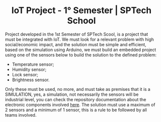 

<h1 align="center">IoT Project - 1° Semester | SPTech School</h1>

Project developed in the 1st Semester of SPTech Scool, is a project that must be integrated with IoT. We must look for a relevant problem with high social/economic impact, and the solution must be simple and efficient, based on the simulation using Arduino, we must build an embedded project using one of the sensors below to build the solution to the defined problem:

- Temperature sensor;
- Humidity sensor;
- Lock sensor;
- Brightness sensor.

Only these must be used, no more, and must take as premises that it is a SIMULATION, yes, a simulation, not necessarily the sensors will be industrial level, you can check the repository documentation about the electronic components involved [here](https://github.com/jeancharlesx64/base-sensor-script). The solution must use a maximum of 2 sensors and a minimum of 1 sensor, this is a rule to be followed by all teams involved.

